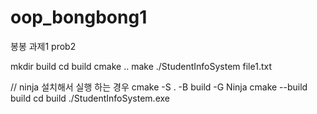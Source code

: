 # oop_bongbong1
봉봉 과제1 prob2

mkdir build 
cd build
cmake ..
make
./StudentInfoSystem file1.txt


// ninja 설치해서 실행 하는 경우
cmake -S . -B build -G Ninja
cmake --build build
cd build
./StudentInfoSystem.exe

